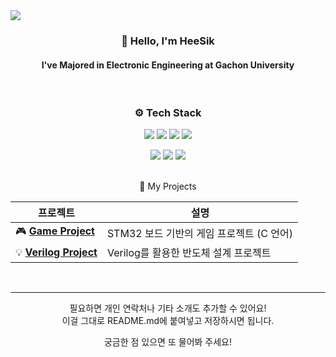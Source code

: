 <!-- 헤더 이미지 -->
<img src="https://capsule-render.vercel.app/api?type=waving&color=dfbcf7&height=120&section=header&fontSize=50&fontColor=FFFFFF" />

<!-- 소개 -->
<h3 align="center">👋 Hello, I'm <strong>HeeSik</strong></h3>
<h4 align="center">I've Majored in Electronic Engineering at Gachon University</h4>

<br>

<!-- 기술 스택 -->
<h3 align="center">⚙️ Tech Stack</h3> 
<p align="center">
  <img src="https://img.shields.io/badge/Verilog-1E90FF?style=for-the-badge&logo=verilog&logoColor=white" />
  <img src="https://img.shields.io/badge/SystemVerilog-7B68EE?style=for-the-badge&logo=verilog&logoColor=white" />
  <img src="https://img.shields.io/badge/Python-3776AB?style=for-the-badge&logo=python&logoColor=white" />
  <img src="https://img.shields.io/badge/C-00599C?style=for-the-badge&logo=c&logoColor=white" />
</p>
<p align="center">
  <img src="https://img.shields.io/badge/Git-F05032?style=for-the-badge&logo=git&logoColor=white" />
  <img src="https://img.shields.io/badge/Jira-0052CC?style=for-the-badge&logo=jira&logoColor=white" />
  <img src="https://img.shields.io/badge/Linear-5E6AD2?style=for-the-badge&logo=linear&logoColor=white" />
</p>

<br>

<!-- 프로젝트 -->
<div align="center">📂 My Projects</h3>



| 프로젝트 | 설명 |
| -------- | ---- |
| 🎮 [**Game Project**](https://github.com/abcu7832/AI-SYSTEMSEMI_DESIGN_2nd/tree/...) | STM32 보드 기반의 게임 프로젝트 (C 언어) |
| 💡 [**Verilog Project**](https://github.com/abcu7832/AI-SYSTEMSEMI_DESIGN_2nd/tree/...) | Verilog를 활용한 반도체 설계 프로젝트 |

<br>

---

필요하면 개인 연락처나 기타 소개도 추가할 수 있어요!  
이걸 그대로 README.md에 붙여넣고 저장하시면 됩니다.  

궁금한 점 있으면 또 물어봐 주세요!
